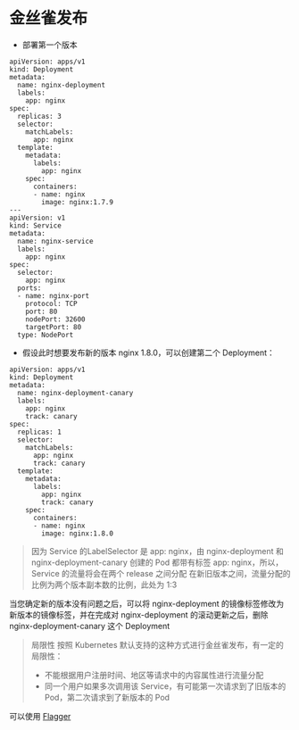 # 金丝雀发布

- 部署第一个版本
```
apiVersion: apps/v1
kind: Deployment
metadata:
  name: nginx-deployment
  labels:
    app: nginx
spec:
  replicas: 3
  selector:
    matchLabels:
      app: nginx
  template:
    metadata:
      labels:
        app: nginx
    spec:
      containers:
      - name: nginx
        image: nginx:1.7.9
---
apiVersion: v1
kind: Service
metadata:
  name: nginx-service
  labels:
    app: nginx
spec:
  selector:
    app: nginx
  ports:
  - name: nginx-port
    protocol: TCP
    port: 80
    nodePort: 32600
    targetPort: 80
  type: NodePort
```

- 假设此时想要发布新的版本 nginx 1.8.0，可以创建第二个 Deployment：

```
apiVersion: apps/v1
kind: Deployment
metadata:
  name: nginx-deployment-canary
  labels:
    app: nginx
    track: canary
spec:
  replicas: 1
  selector:
    matchLabels:
      app: nginx
      track: canary
  template:
    metadata:
      labels:
        app: nginx
        track: canary
    spec:
      containers:
      - name: nginx
        image: nginx:1.8.0
```
> 因为 Service 的LabelSelector 是 app: nginx，由 nginx-deployment 和 nginx-deployment-canary 创建的 Pod 都带有标签 app: nginx，所以，Service 的流量将会在两个 release 之间分配
在新旧版本之间，流量分配的比例为两个版本副本数的比例，此处为 1:3

当您确定新的版本没有问题之后，可以将 nginx-deployment 的镜像标签修改为新版本的镜像标签，并在完成对 nginx-deployment 的滚动更新之后，删除 nginx-deployment-canary 这个 Deployment

> 局限性
> 按照 Kubernetes 默认支持的这种方式进行金丝雀发布，有一定的局限性：
> - 不能根据用户注册时间、地区等请求中的内容属性进行流量分配
> - 同一个用户如果多次调用该 Service，有可能第一次请求到了旧版本的 Pod，第二次请求到了新版本的 Pod


可以使用 [Flagger](https://flagger.app/)
